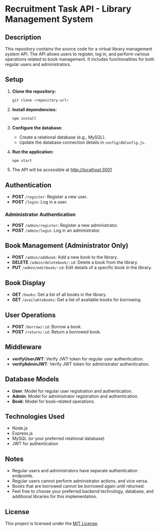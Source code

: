 # Recruitment Task API - Library Management System

## Description

This repository contains the source code for a virtual library management system API. The API allows users to register, log in, and perform various operations related to book management. It includes functionalities for both regular users and administrators.

## Setup

1. **Clone the repository:**

    ```bash
    git clone <repository-url>
    ```

2. **Install dependencies:**

    ```bash
    npm install
    ```

3. **Configure the database:**

    - Create a relational database (e.g., MySQL).
    - Update the database connection details in `config/dbConfig.js`.

4. **Run the application:**

    ```bash
    npm start
    ```

5. The API will be accessible at [http://localhost:3001](http://localhost:3001)

## Authentication

- **POST** `/register`: Register a new user.
- **POST** `/login`: Log in a user.

### Administrator Authentication

- **POST** `/admin/register`: Register a new administrator.
- **POST** `/admin/login`: Log in an administrator.

## Book Management (Administrator Only)

- **POST** `/admin/addbook`: Add a new book to the library.
- **DELETE** `/admin/deletebook/:id`: Delete a book from the library.
- **PUT** `/admin/editbook/:id`: Edit details of a specific book in the library.

## Book Display

- **GET** `/books`: Get a list of all books in the library.
- **GET** `/availablebooks`: Get a list of available books for borrowing.

## User Operations

- **POST** `/borrow/:id`: Borrow a book.
- **POST** `/return/:id`: Return a borrowed book.

## Middleware

- **verifyUserJWT**: Verify JWT token for regular user authentication.
- **verifyAdminJWT**: Verify JWT token for administrator authentication.

## Database Models

- **User**: Model for regular user registration and authentication.
- **Admin**: Model for administrator registration and authentication.
- **Book**: Model for book-related operations.

## Technologies Used

- Node.js
- Express.js
- MySQL (or your preferred relational database)
- JWT for authentication

## Notes

- Regular users and administrators have separate authentication endpoints.
- Regular users cannot perform administrator actions, and vice versa.
- Books that are borrowed cannot be borrowed again until returned.
- Feel free to choose your preferred backend technology, database, and additional libraries for this implementation.

## License

This project is licensed under the [MIT License](LICENSE).
